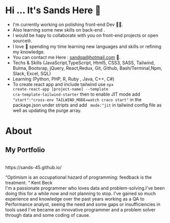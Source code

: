 # Hi ... It's Sands Here 👋

- I'm currently working on polishing front-end Dev 👨‍💻.
- Also learning some new skills on back-end .
- I would be hapy to collaborate with you on front-end projects or open source🌐.
- I love 💖 spending my time learning new languages and skills or refining my knowledge.
- You can contact me Here : sandqa@hotmail.com 📩.
- Techs & Skills (JavaScript,TypeScript, Html5, CSS3, SASS, Tailwind, Bulma, Bootsrap, jQuery, React,Redux, Git, Github, Bash/Terminal,Npm, Slack, Excel, SQL)
- Learning (Python, PHP, R, Ruby , Java, C++, C#)
- To create react app and include tailwind use <code>npx create-react-app [project-name] --template cra-template-tailwind-starter</code> then to enable JIT mode add <code> "start":"cross-env TAILWIND_MODE=watch craco start"</code> in the package.json under stripts and add <code> mode:"jit</code> in tailwind config file as well as updating the purge array.


# About </h2>

<h2> My Portfolio </h2><br>
https://sands-45.github.io/ <br>

“Optimism is an occupational hazard of programming: feedback is the treatment. “ Kent Beck<br>
I'm a passionate programmer who loves data and problem-solving.I've been doing this for a while now and not planning to stop. I've gained so much experience and knowledge over the past years working as a QA to Performance analyst, seeing the need and some gaps or insufficiencies in tools used I've became an innovative programmer and a problem solver through data and some coding of cause.
